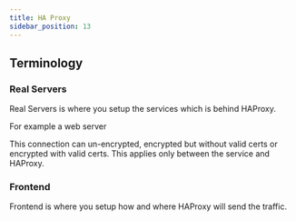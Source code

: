```yaml
---
title: HA Proxy
sidebar_position: 13
---
```


## Terminology

### Real Servers

Real Servers is where you setup the services which is behind HAProxy.

For example a web server

This connection can un-encrypted, encrypted but without valid certs
or encrypted with valid certs. This applies only between the service and HAProxy.

### Frontend

Frontend is where you setup how and where HAProxy will send the traffic.
